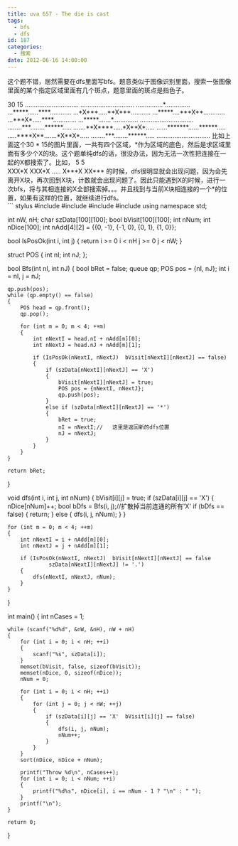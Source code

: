 ```yaml
---
title: uva 657 - The die is cast
tags:
  - bfs
  - dfs
id: 187
categories:
  - 搜索
date: 2012-06-16 14:00:00
---
```


这个题不错，居然需要在dfs里面写bfs。题意类似于图像识别里面，搜索一张图像里面的某个指定区域里面有几个斑点，题意里面的斑点是指色子。
<div>
30 15 
.............................. 
..............................
 ...............*.............. 
...*****......****............ 
...*X***.....**X***...........
 ...*****....***X**............
 ...***X*.....****.............
 ...*****.......*..............
 ..............................
 ........***........******.....
 .......**X****.....*X**X*.....
 ......*******......******..... 
.....****X**.......*X**X*..... 
........***........******..... 
..............................
比如上面这个30 * 15的图片里面，一共有四个区域，*作为区域的底色，然后是求区域里面有多少个X的块。这个题单纯dfs的话，很没办法，因为无法一次性把连接在一起的X都搜索了。比如，
5 5
<div>XXX*X
XXX*X
.....
X***X
XX***
的时候，dfs很明显就会出现问题，因为会先离开X块，再次回到X块，计数就会出现问题了。因此只能遇到X的时候，进行一次bfs，将与其相连接的X全部搜索掉。。。并且找到与当前X块相连接的一个*的位置，如果有这样的位置，就继续进行dfs。</div>
</div>
``` stylus
#include <stdio.h>
#include <string.h>
#include <algorithm>
#include <queue>
using namespace std;

int nW, nH;
char szData[100][100];
bool bVisit[100][100];
int nNum;
int nDice[100];
int nAdd[4][2] = {{0, -1}, {-1, 0}, {0, 1}, {1, 0}};

bool IsPosOk(int i, int j)
{
    return i >= 0  i < nH  j >= 0  j < nW;
}

struct POS
{
    int nI;
    int nJ;
};

bool Bfs(int nI, int nJ)
{
    bool bRet = false;
    queue<POS> qp;
    POS pos = {nI, nJ};
    int i = nI, j = nJ;

    qp.push(pos);
    while (qp.empty() == false)
    {
        POS head = qp.front();
        qp.pop();

        for (int m = 0; m < 4; ++m)
        {
            int nNextI = head.nI + nAdd[m][0];
            int nNextJ = head.nJ + nAdd[m][1];

            if (IsPosOk(nNextI, nNextJ)  bVisit[nNextI][nNextJ] == false)
            {
                if (szData[nNextI][nNextJ] == 'X')
                {
                    bVisit[nNextI][nNextJ] = true;
                    POS pos = {nNextI, nNextJ};
                    qp.push(pos);
                }
                else if (szData[nNextI][nNextJ] == '*')
                {
                    bRet = true;
                    nI = nNextI;//   这里是返回新的dfs位置
                    nJ = nNextJ;
                }
            }
        }
    }

    return bRet;
}

void dfs(int i, int j, int nNum)
{
    bVisit[i][j] = true;
    if (szData[i][j] == 'X')
    {
        nDice[nNum]++;
        bool bDfs = Bfs(i, j);//扩散掉当前连通的所有'X'
        if (bDfs == false)
        {
            return;
        }
        else
        {
            dfs(i, j, nNum);
        }
    }

    for (int m = 0; m < 4; ++m)
    {
        int nNextI = i + nAdd[m][0];
        int nNextJ = j + nAdd[m][1];

        if (IsPosOk(nNextI, nNextJ)  bVisit[nNextI][nNextJ] == false
                 szData[nNextI][nNextJ] != '.')
        {
            dfs(nNextI, nNextJ, nNum);
        }
    }
}

int main()
{
    int nCases = 1;

    while (scanf("%d%d", &nW, &nH), nW + nH)
    {
        for (int i = 0; i < nH; ++i)
        {
            scanf("%s", szData[i]);
        }
        memset(bVisit, false, sizeof(bVisit));
        memset(nDice, 0, sizeof(nDice));
        nNum = 0;

        for (int i = 0; i < nH; ++i)
        {
            for (int j = 0; j < nW; ++j)
            {
                if (szData[i][j] == 'X'  bVisit[i][j] == false)
                {
                    dfs(i, j, nNum);
                    nNum++;
                }
            }
        }
        sort(nDice, nDice + nNum);

        printf("Throw %d\n", nCases++);
        for (int i = 0; i < nNum; ++i)
        {
            printf("%d%s", nDice[i], i == nNum - 1 ? "\n" : " ");
        }
        printf("\n");
    }

    return 0;
}

```